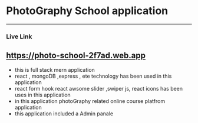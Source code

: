 # PhotoGraphy School application
---------------------------------

### Live Link
https://photo-school-2f7ad.web.app
-------------

* this is full stack mern application
* react , mongoDB ,express , ete technology has been used in this application 
* react form hook react awsome slider ,swiper js, react icons has been uses in this application
* in this application photoGraphy related online course platfrom application 
* this application included a Admin panale